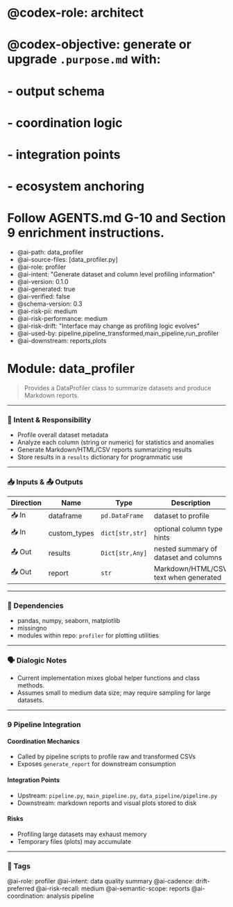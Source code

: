 # @codex-role: architect
# @codex-objective: generate or upgrade `.purpose.md` with:
# - output schema
# - coordination logic
# - integration points
# - ecosystem anchoring
# Follow AGENTS.md G-10 and Section 9 enrichment instructions.
- @ai-path: data_profiler
- @ai-source-files: [data_profiler.py]
- @ai-role: profiler
- @ai-intent: "Generate dataset and column level profiling information"
- @ai-version: 0.1.0
- @ai-generated: true
- @ai-verified: false
- @schema-version: 0.3
- @ai-risk-pii: medium
- @ai-risk-performance: medium
- @ai-risk-drift: "Interface may change as profiling logic evolves"
- @ai-used-by: pipeline,pipeline_transformed,main_pipeline,run_profiler
- @ai-downstream: reports,plots

# Module: data_profiler
> Provides a DataProfiler class to summarize datasets and produce Markdown reports.

---

### 🎯 Intent & Responsibility
- Profile overall dataset metadata
- Analyze each column (string or numeric) for statistics and anomalies
- Generate Markdown/HTML/CSV reports summarizing results
- Store results in a `results` dictionary for programmatic use

---

### 📥 Inputs & 📤 Outputs
| Direction | Name | Type | Description |
|-----------|------|------|-------------|
| 📥 In | dataframe | `pd.DataFrame` | dataset to profile |
| 📥 In | custom_types | `dict[str,str]` | optional column type hints |
| 📤 Out | results | `Dict[str,Any]` | nested summary of dataset and columns |
| 📤 Out | report | `str` | Markdown/HTML/CSV text when generated |

---

### 🔗 Dependencies
- pandas, numpy, seaborn, matplotlib
- missingno
- modules within repo: `profiler` for plotting utilities

---

### 🗣 Dialogic Notes
- Current implementation mixes global helper functions and class methods.
- Assumes small to medium data size; may require sampling for large datasets.

---

### 9 Pipeline Integration
#### Coordination Mechanics
- Called by pipeline scripts to profile raw and transformed CSVs
- Exposes `generate_report` for downstream consumption

#### Integration Points
- Upstream: `pipeline.py`, `main_pipeline.py`, `data_pipeline/pipeline.py`
- Downstream: markdown reports and visual plots stored to disk

#### Risks
- Profiling large datasets may exhaust memory
- Temporary files (plots) may accumulate

---

### 🧠 Tags
@ai-role: profiler
@ai-intent: data quality summary
@ai-cadence: drift-preferred
@ai-risk-recall: medium
@ai-semantic-scope: reports
@ai-coordination: analysis pipeline

